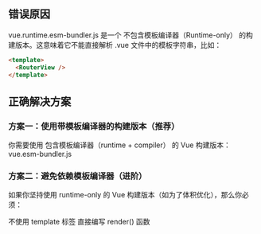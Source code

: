 ## 错误原因
vue.runtime.esm-bundler.js 是一个 不包含模板编译器（Runtime-only） 的构建版本。这意味着它不能直接解析 .vue 文件中的模板字符串，比如：

```html
<template>
  <RouterView />
</template>
```


## 正确解决方案

### 方案一：使用带模板编译器的构建版本（推荐）
你需要使用 包含模板编译器（runtime + compiler） 的 Vue 构建版本：vue.esm-bundler.js


### 方案二：避免依赖模板编译器（进阶）
如果你坚持使用 runtime-only 的 Vue 构建版本（如为了体积优化），那么你必须：

不使用 template 标签
直接编写 render() 函数